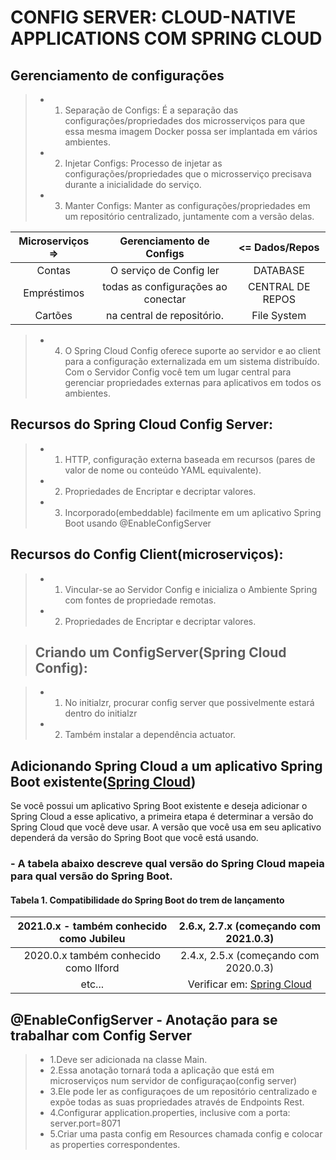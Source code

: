 # CONFIG SERVER: CLOUD-NATIVE APPLICATIONS COM SPRING CLOUD

## Gerenciamento de configurações

> - 1. Separação de Configs: É a separação das configurações/propriedades dos microsserviços para que essa mesma imagem Docker possa ser implantada em vários ambientes.
> - 2. Injetar Configs: Processo de injetar as configurações/propriedades que o microsserviço precisava durante a inicialidade do serviço.
> - 3. Manter Configs: Manter as configurações/propriedades em um repositório centralizado, juntamente com a versão delas.

|           Microserviços =>                                   |              Gerenciamento de Configs        |                  <=    Dados/Repos           |
|          :---:                                     |         :---:                     |              :---:              |
|               Contas                                         |         O serviço de Config ler              |              DATABASE                      |
|               Empréstimos                                    |         todas as configurações ao conectar   |              CENTRAL DE REPOS              |
|               Cartões                                        |         na central de repositório.           |              File System                   |


> - 4. O Spring Cloud Config oferece suporte ao servidor e ao client para a configuração externalizada em um sistema distribuído.
Com o Servidor Config você tem um lugar central para gerenciar propriedades externas para aplicativos em todos os ambientes.

## Recursos do Spring Cloud Config Server:

> - 1. HTTP, configuração externa baseada em recursos (pares de valor de nome ou conteúdo YAML equivalente).
> - 2. Propriedades de Encriptar e decriptar valores.
> - 3. Incorporado(embeddable) facilmente em um aplicativo Spring Boot usando @EnabIeConfigServer

## Recursos do Config Client(microserviços):

> - 1. Vincular-se ao Servidor Config e inicializa o Ambiente Spring com fontes de propriedade remotas.
> - 2. Propriedades de Encriptar e decriptar valores.

>## Criando um ConfigServer(Spring Cloud Config):

> - 1. No initialzr, procurar config server que possivelmente estará dentro do initialzr
> - 2. Também instalar a dependência actuator.

## Adicionando Spring Cloud a um aplicativo Spring Boot existente([Spring Cloud](https://spring.io/projects/spring-cloud))
Se você possui um aplicativo Spring Boot existente e deseja adicionar o Spring Cloud a esse aplicativo, a primeira etapa é determinar a versão do Spring Cloud que você deve usar. A versão que você usa em seu aplicativo dependerá da versão do Spring Boot que você está usando.

### - A tabela abaixo descreve qual versão do Spring Cloud mapeia para qual versão do Spring Boot.
#### Tabela 1. Compatibilidade do Spring Boot do trem de lançamento
|           2021.0.x - também conhecido como Jubileu                               |              2.6.x, 2.7.x (começando com 2021.0.3)       |
|          :---:                                     |         :---:                     |
|              2020.0.x também conhecido como Ilford                                      |        2.4.x, 2.5.x (começando com 2020.0.3)             |  
|               etc...                                    |         Verificar em: [Spring Cloud](https://spring.io/projects/spring-cloud)  |   

## @EnableConfigServer - Anotação para se trabalhar com Config Server
> - 1.Deve ser adicionada na classe Main.
> - 2.Essa anotação tornará toda a aplicação que está em microserviços num servidor de configuraçao(config server)
> - 3.Ele pode ler as configuraçoes de um repositório centralizado e expõe todas as suas propriedades através de Endpoints Rest.
> - 4.Configurar application.properties, inclusive com a porta: server.port=8071
> - 5.Criar uma pasta config em Resources chamada config e colocar as properties correspondentes.